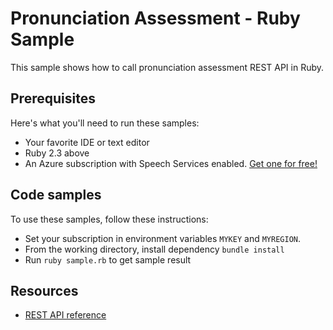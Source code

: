 # Pronunciation Assessment - Ruby Sample

This sample shows how to call pronunciation assessment REST API in Ruby.

## Prerequisites

Here's what you'll need to run these samples:

* Your favorite IDE or text editor
* Ruby 2.3 above
* An Azure subscription with Speech Services enabled. [Get one for free!](https://docs.microsoft.com/azure/cognitive-services/speech-service/get-started)

## Code samples

To use these samples, follow these instructions:

* Set your subscription in environment variables `MYKEY` and `MYREGION`.
* From the working directory, install dependency `bundle install`
* Run `ruby sample.rb` to get sample result

## Resources

* [REST API reference](https://docs.microsoft.com/en-us/azure/cognitive-services/speech-service/rest-speech-to-text)
